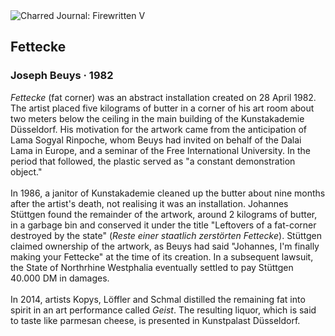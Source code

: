 <div class="artwork-of-the-day">
  <div class="container">
    <div class="img-wrapper">
      <img
        src="https://uploads5.wikiart.org/00389/images/joseph-beuys/s011701-1.jpg"
        alt="Charred Journal: Firewritten V" />
    </div>
    <div class="artwork-detail">
      <div class="artwork-origin"> 
        <h2 class="artwork-name">Fettecke</h2>
        <h3 class="artist">
          Joseph Beuys
                    ·  1982
        </h3>
      </div>
      <p class="description">
        <span class="artwork-description-text ng-binding" ng-bind-html="viewModel.ArtworkOfTheDay.Description | unsafe"><i>Fettecke</i> (fat corner) was an abstract installation created on 28 April 1982. The artist placed five kilograms of butter in a corner of his art room about two meters below the ceiling in the main building of the Kunstakademie Düsseldorf. His motivation for the artwork came from the anticipation of Lama Sogyal Rinpoche, whom Beuys had invited on behalf of the Dalai Lama in Europe, and a seminar of the Free International University. In the period that followed, the plastic served as "a constant demonstration object."<br><br>In 1986, a janitor of Kunstakademie cleaned up the butter about nine months after the artist's death, not realising it was an installation. Johannes Stüttgen found the remainder of the artwork, around 2 kilograms of butter, in a garbage bin and conserved it under the title "Leftovers of a fat-corner destroyed by the state" (<i>Reste einer staatlich zerstörten Fettecke</i>). Stüttgen claimed ownership of the artwork, as Beuys had said "Johannes, I'm finally making your Fettecke" at the time of its creation. In a subsequent lawsuit, the State of Northrhine Westphalia eventually settled to pay Stüttgen 40.000 DM in damages.<br><br>In 2014, artists Kopys, Löffler and Schmal distilled the remaining fat into spirit in an art performance called <i>Geist</i>. The resulting liquor, which is said to taste like parmesan cheese, is presented in Kunstpalast Düsseldorf.</span>
                        <div class="text-shadow-container" ng-show="showShadow" style=""></div>
      </p>
    </div>
  </div>

</div>
